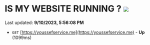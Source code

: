 # IS MY WEBSITE RUNNING ? [![](https://img.shields.io/static/v1?label=Sponsor&message=%E2%9D%A4&logo=GitHub&color=%23fe8e86)](https://github.com/sponsors/<username>)

Last updated: **9/10/2023, 5:56:08 PM**

- `GET` [https://youssefservice.me](https://youssefservice.me) - **Up** (1099ms)

